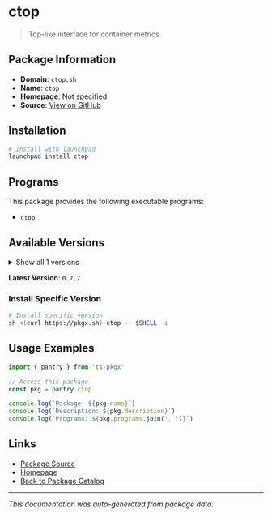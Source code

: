 # ctop

> Top-like interface for container metrics

## Package Information

- **Domain**: `ctop.sh`
- **Name**: `ctop`
- **Homepage**: Not specified
- **Source**: [View on GitHub](https://github.com/pkgxdev/pantry/tree/main/projects/ctop.sh/package.yml)

## Installation

```bash
# Install with launchpad
launchpad install ctop
```

## Programs

This package provides the following executable programs:

- `ctop`

## Available Versions

<details>
<summary>Show all 1 versions</summary>

- `0.7.7`

</details>

**Latest Version**: `0.7.7`

### Install Specific Version

```bash
# Install specific version
sh <(curl https://pkgx.sh) ctop -- $SHELL -i
```

## Usage Examples

```typescript
import { pantry } from 'ts-pkgx'

// Access this package
const pkg = pantry.ctop

console.log(`Package: ${pkg.name}`)
console.log(`Description: ${pkg.description}`)
console.log(`Programs: ${pkg.programs.join(', ')}`)
```

## Links

- [Package Source](https://github.com/pkgxdev/pantry/tree/main/projects/ctop.sh/package.yml)
- [Homepage](#)
- [Back to Package Catalog](../../package-catalog.md)

---

*This documentation was auto-generated from package data.*
